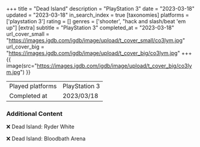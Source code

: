 +++
title = "Dead Island"
description = "PlayStation 3"
date = "2023-03-18"
updated = "2023-03-18"
in_search_index = true
[taxonomies]
platforms = ['playstation 3']
rating = []
genres = ['shooter', "hack and slash/beat 'em up"]
[extra]
subtitle = "PlayStation 3"
completed_at = "2023-03-18"
url_cover_small = "https://images.igdb.com/igdb/image/upload/t_cover_small/co3lym.jpg"
url_cover_big = "https://images.igdb.com/igdb/image/upload/t_cover_big/co3lym.jpg"
+++
{{ image(src="https://images.igdb.com/igdb/image/upload/t_cover_big/co3lym.jpg") }}

|              |            |
| ------------ | ---------- |
| Played platforms    | PlayStation 3 |
| Completed at | 2023/03/18 |



### Additional Content


❌ Dead Island: Ryder White

❌ Dead Island: Bloodbath Arena

